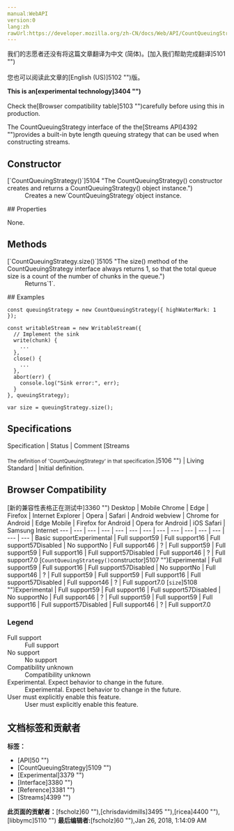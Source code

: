 ```yaml
---
manual:WebAPI
version:0
lang:zh
rawUrl:https://developer.mozilla.org/zh-CN/docs/Web/API/CountQueuingStrategy#Browser_compatibility
---
```




<bdi>我们的志愿者还没有将这篇文章翻译为<bdi>中文 (简体)</bdi>。[加入我们帮助完成翻译]5101 "")<br></br>您也可以阅读此文章的[English (US)]5102 "")版。</bdi>






**This is an[experimental technology]3404 "")**<br></br>Check the[Browser compatibility table]5103 "")carefully before using this in production.




The CountQueuingStrategy interface of the the[Streams API]4392 "")provides a built-in byte length queuing strategy that can be used when constructing streams.


## Constructor<a name="Constructor"></a>
<dl><dt id=''>[`CountQueuingStrategy()`]5104 "The CountQueuingStrategy() constructor creates and returns a CountQueuingStrategy() object instance.")</dt><dd>Creates a new`CountQueuingStrategy`object instance.</dd></dl>
## Properties<a name="Properties"></a>


None.


## Methods<a name="Methods"></a>
<dl><dt id=''>[`CountQueuingStrategy.size()`]5105 "The size() method of the CountQueuingStrategy interface always returns 1, so that the total queue size is a count of the number of chunks in the queue.")</dt><dd>Returns`1`.</dd></dl>
## Examples<a name="Examples"></a>

```
const queuingStrategy = new CountQueuingStrategy({ highWaterMark: 1 });

const writableStream = new WritableStream({
  // Implement the sink
  write(chunk) {
    ...
  },
  close() {
    ...
  },
  abort(err) {
    console.log("Sink error:", err);
  }
}, queuingStrategy);

var size = queuingStrategy.size();

```

## Specifications<a name="Specifications"></a>
Specification | Status | Comment 
[Streams<br></br><small>The definition of &#39;CountQueuingStrategy&#39; in that specification.</small>]5106 "") | Living Standard | Initial definition. 


## Browser Compatibility<a name="Browser_Compatibility"></a>
[新的兼容性表格正在测试中<i></i>]3360 "")
<abbr>Desktop<i></i></abbr> | <abbr>Mobile<i></i></abbr> 
<abbr>Chrome<i></i></abbr> | <abbr>Edge<i></i></abbr> | <abbr>Firefox<i></i></abbr> | <abbr>Internet Explorer<i></i></abbr> | <abbr>Opera<i></i></abbr> | <abbr>Safari<i></i></abbr> | <abbr>Android webview<i></i></abbr> | <abbr>Chrome for Android<i></i></abbr> | <abbr>Edge Mobile<i></i></abbr> | <abbr>Firefox for Android<i></i></abbr> | <abbr>Opera for Android<i></i></abbr> | <abbr>iOS Safari<i></i></abbr> | <abbr>Samsung Internet<i></i></abbr> 
 ---  |  ---  |  ---  |  ---  |  ---  |  ---  |  ---  |  ---  |  ---  |  ---  |  ---  |  ---  |  ---  |  ---  | 
Basic support<abbr>Experimental<i></i></abbr> | <abbr>Full support</abbr>59 | <abbr>Full support</abbr>16 | <abbr>Full support</abbr>57<abbr>Disabled<i></i></abbr> | <abbr>No support</abbr>No | <abbr>Full support</abbr>46 | <abbr>?</abbr> | <abbr>Full support</abbr>59 | <abbr>Full support</abbr>59 | <abbr>Full support</abbr>16 | <abbr>Full support</abbr>57<abbr>Disabled<i></i></abbr> | <abbr>Full support</abbr>46 | <abbr>?</abbr> | <abbr>Full support</abbr>7.0 
[`CountQueuingStrategy()`constructor]5107 "")<abbr>Experimental<i></i></abbr> | <abbr>Full support</abbr>59 | <abbr>Full support</abbr>16 | <abbr>Full support</abbr>57<abbr>Disabled<i></i></abbr> | <abbr>No support</abbr>No | <abbr>Full support</abbr>46 | <abbr>?</abbr> | <abbr>Full support</abbr>59 | <abbr>Full support</abbr>59 | <abbr>Full support</abbr>16 | <abbr>Full support</abbr>57<abbr>Disabled<i></i></abbr> | <abbr>Full support</abbr>46 | <abbr>?</abbr> | <abbr>Full support</abbr>7.0 
[`size`]5108 "")<abbr>Experimental<i></i></abbr> | <abbr>Full support</abbr>59 | <abbr>Full support</abbr>16 | <abbr>Full support</abbr>57<abbr>Disabled<i></i></abbr> | <abbr>No support</abbr>No | <abbr>Full support</abbr>46 | <abbr>?</abbr> | <abbr>Full support</abbr>59 | <abbr>Full support</abbr>59 | <abbr>Full support</abbr>16 | <abbr>Full support</abbr>57<abbr>Disabled<i></i></abbr> | <abbr>Full support</abbr>46 | <abbr>?</abbr> | <abbr>Full support</abbr>7.0 


### Legend<a name="Legend"></a>
<dl><dt id=''><abbr>Full support</abbr></dt><dd>Full support</dd><dt id=''><abbr>No support</abbr></dt><dd>No support</dd><dt id=''><abbr>Compatibility unknown</abbr></dt><dd>Compatibility unknown</dd><dt id=''><abbr>Experimental. Expect behavior to change in the future.<i></i></abbr></dt><dd>Experimental. Expect behavior to change in the future.</dd><dt id=''><abbr>User must explicitly enable this feature.<i></i></abbr></dt><dd>User must explicitly enable this feature.</dd></dl>




## 文档标签和贡献者
**标签：**
* [API]50 "")
* [CountQueuingStrategy]5109 "")
* [Experimental]3379 "")
* [Interface]3380 "")
* [Reference]3381 "")
* [Streams]4399 "")

**此页面的贡献者：**[fscholz]60 ""),[chrisdavidmills]3495 ""),[ricea]4400 ""),[libbymc]5110 "")
**最后编辑者:**[fscholz]60 ""),<time>Jan 26, 2018, 1:14:09 AM</time>


